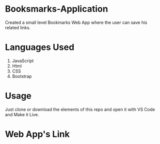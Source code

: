 # Booksmarks-Application
Created a small level Bookmarks Web App where the user can save his related links.

# Languages Used 
1) JavaScript
2) Html
3) CSS
4) Bootstrap

# Usage 
Just clone or download the elements of this repo and open it with VS Code and Make it Live.

# Web App's Link
